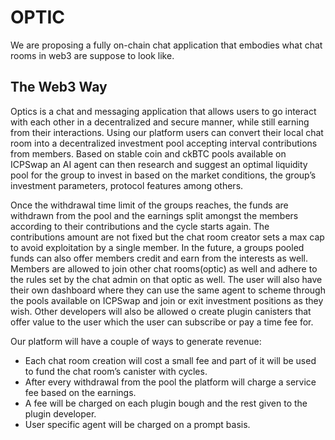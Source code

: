 # OPTIC

We are proposing a fully on-chain chat application that embodies what chat rooms in web3 are suppose to look like.

## The Web3 Way

Optics is a chat and messaging application that allows users to go interact with each other in a decentralized and secure manner, while still earning from their interactions. Using our platform users can convert their local chat room into a decentralized investment pool accepting interval contributions from members. Based on stable coin and ckBTC pools available on ICPSwap an AI agent can then research and suggest an optimal liquidity pool for the group to invest in based on the market conditions, the group’s investment parameters, protocol features among others.

Once the withdrawal time limit of the groups reaches, the funds are withdrawn from the pool and the earnings split amongst the members according to their contributions and the cycle starts again. The contributions amount are not fixed but the chat room creator sets a max cap to avoid exploitation by a single member. In the future, a groups pooled funds can also offer members credit and earn from the interests as well.
Members are allowed to join other chat rooms(optic) as well and adhere to the rules set by the chat admin on that optic as well.
The user will also have their own dashboard where they can use the same agent to scheme through the pools available on ICPSwap and join or exit investment positions as they wish. Other developers will also be allowed o create plugin canisters that offer value to the user which the user can subscribe or pay a time fee for.

Our platform will have a couple of ways to generate revenue:

- Each chat room creation will cost a small fee and part of it will be used to fund the chat room’s canister with cycles.
- After every withdrawal from the pool the platform will charge a service fee based on the earnings.
- A fee will be charged on each plugin bough and the rest given to the plugin developer.
- User specific agent will be charged on a prompt basis.
